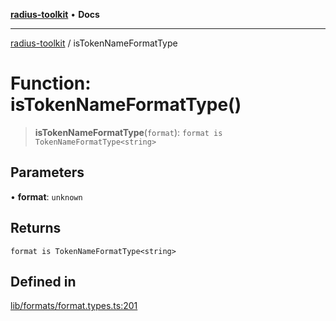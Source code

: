[**radius-toolkit**](../README.md) • **Docs**

***

[radius-toolkit](../globals.md) / isTokenNameFormatType

# Function: isTokenNameFormatType()

> **isTokenNameFormatType**(`format`): `format is TokenNameFormatType<string>`

## Parameters

• **format**: `unknown`

## Returns

`format is TokenNameFormatType<string>`

## Defined in

[lib/formats/format.types.ts:201](https://github.com/rangle/radius-token-tango/blob/5b6e6f5adbda55f8c41a4c8308d1d8885a9b9a2f/packages/radius-toolkit/src/lib/formats/format.types.ts#L201)

